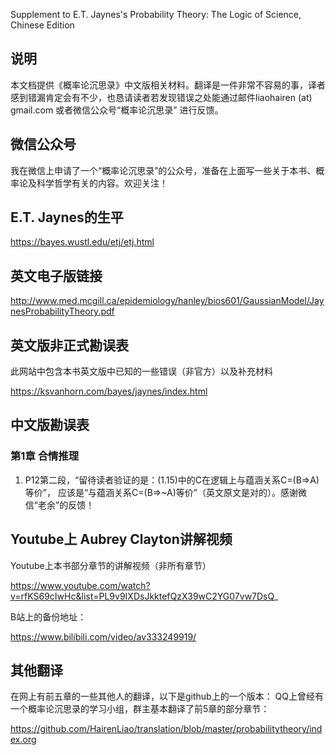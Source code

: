 Supplement to E.T. Jaynes's Probability Theory: The Logic of Science, Chinese Edition

## 说明

本文档提供《概率论沉思录》中文版相关材料。翻译是一件非常不容易的事，译者感到错漏肯定会有不少，也恳请读者若发现错误之处能通过邮件liaohairen (at) gmail.com  或者微信公众号“概率论沉思录” 进行反馈。

## 微信公众号

我在微信上申请了一个“概率论沉思录”的公众号，准备在上面写一些关于本书、概率论及科学哲学有关的内容。欢迎关注！

## E.T. Jaynes的生平

https://bayes.wustl.edu/etj/etj.html

## 英文电子版链接

http://www.med.mcgill.ca/epidemiology/hanley/bios601/GaussianModel/JaynesProbabilityTheory.pdf 


## 英文版非正式勘误表

此网站中包含本书英文版中已知的一些错误（非官方）以及补充材料

https://ksvanhorn.com/bayes/jaynes/index.html

## 中文版勘误表


### 第1章 合情推理

1. P12第二段，“留待读者验证的是：(1.15)中的C在逻辑上与蕴涵关系C=(B=>A)等价”， 应该是“与蕴涵关系C=(B=>~A)等价”（英文原文是对的）。感谢微信“老余”的反馈！



## Youtube上 Aubrey Clayton讲解视频

Youtube上本书部分章节的讲解视频（非所有章节）

https://www.youtube.com/watch?v=rfKS69cIwHc&list=PL9v9IXDsJkktefQzX39wC2YG07vw7DsQ_ 

B站上的备份地址：

https://www.bilibili.com/video/av333249919/  





##  其他翻译
在网上有前五章的一些其他人的翻译，以下是github上的一个版本：
QQ上曾经有一个概率论沉思录的学习小组，群主基本翻译了前5章的部分章节：

https://github.com/HairenLiao/translation/blob/master/probabilitytheory/index.org


